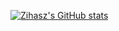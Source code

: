 [![Zihasz's GitHub stats](https://github-readme-stats.vercel.app/api?username=zihasz&show_icons=true&show_icons=true)](https://github.com/zihasz/)
